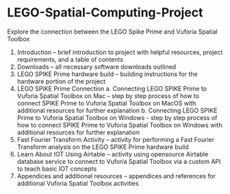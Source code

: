 # LEGO-Spatial-Computing-Project
Explore the connection between the LEGO Spike Prime and Vuforia Spatial Toolbox 
1. Introduction – brief introduction to project with helpful resources, project requirements, and a table of contents
2. Downloads – all necessary software downloads outlined
3. LEGO SPIKE Prime hardware build – building instructions for the hardware portion of the project
4. LEGO SPIKE Prime Connection
  a. Connecting LEGO SPIKE Prime to Vuforia Spatial Toolbox on Mac – step by step process of how to connect SPIKE Prime to Vuforia Spatial Toolbox on MacOS with additional resources for further explanation
  b. Connecting LEGO SPIKE Prime to Vuforia Spatial Toolbox on Windows - step by step process of how to connect SPIKE Prime to Vuforia Spatial Toolbox on Windows with additional resources for further explanation
5. Fast Fourier Transform Activity – activity for performing a Fast Fourier Transform analysis on the LEGO SPIKE Prime hardware build
6. Learn About IOT Using Airtable – activity using opensource Airtable database service to connect to Vuforia Spatial Toolbox via a custom API to teach basic IOT concepts
7. Appendices and additional resources – appendices and references for additional Vuforia Spatial Toolbox activities
